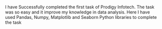 I have Successfully completed the first task of Prodigy Infotech. The task was so easy and it improve my knowledge in data analysis. Here I have used Pandas, Numpy, Matplotlib and Seaborn Python libraries to complete the task
